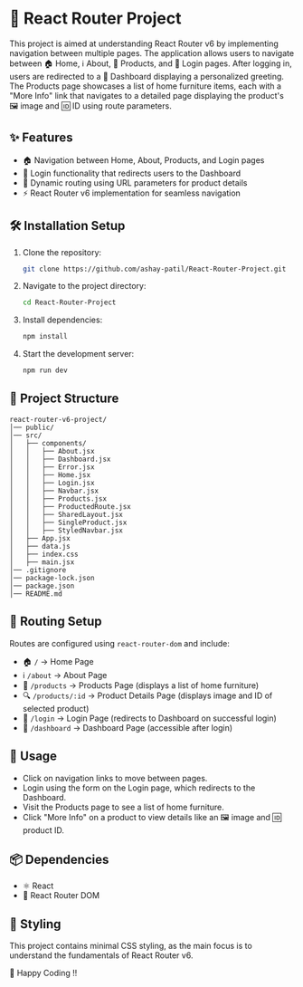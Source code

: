 # 🚀 React Router Project

This project is aimed at understanding React Router v6 by implementing navigation between multiple pages. The application allows users to navigate between 🏠 Home, ℹ️ About, 🛒 Products, and 🔑 Login pages. After logging in, users are redirected to a 📌 Dashboard displaying a personalized greeting. The Products page showcases a list of home furniture items, each with a "More Info" link that navigates to a detailed page displaying the product's 🖼️ image and 🆔 ID using route parameters.

## ✨ Features
- 🏠 Navigation between Home, About, Products, and Login pages
- 🔑 Login functionality that redirects users to the Dashboard
- 🔄 Dynamic routing using URL parameters for product details
- ⚡ React Router v6 implementation for seamless navigation

## 🛠 Installation Setup

1. Clone the repository:
   ```bash
   git clone https://github.com/ashay-patil/React-Router-Project.git
   ```
2. Navigate to the project directory:
   ```bash
   cd React-Router-Project
   ```
3. Install dependencies:
   ```bash
   npm install
   ```
4. Start the development server:
   ```bash
   npm run dev
   ```

## 📁 Project Structure
```
react-router-v6-project/
│── public/
│── src/
│   ├── components/
│   │   ├── About.jsx
│   │   ├── Dashboard.jsx
│   │   ├── Error.jsx
│   │   ├── Home.jsx
│   │   ├── Login.jsx
│   │   ├── Navbar.jsx
│   │   ├── Products.jsx
│   │   ├── ProductedRoute.jsx
│   │   ├── SharedLayout.jsx
│   │   ├── SingleProduct.jsx
│   │   ├── StyledNavbar.jsx
│   ├── App.jsx
│   ├── data.js
│   ├── index.css
│   ├── main.jsx
│── .gitignore
│── package-lock.json
│── package.json
│── README.md
```

## 🔀 Routing Setup
Routes are configured using `react-router-dom` and include:
- 🏠 `/` → Home Page
- ℹ️ `/about` → About Page
- 🛒 `/products` → Products Page (displays a list of home furniture)
- 🔍 `/products/:id` → Product Details Page (displays image and ID of selected product)
- 🔑 `/login` → Login Page (redirects to Dashboard on successful login)
- 📌 `/dashboard` → Dashboard Page (accessible after login)

## 🎯 Usage
- Click on navigation links to move between pages.
- Login using the form on the Login page, which redirects to the Dashboard.
- Visit the Products page to see a list of home furniture.
- Click "More Info" on a product to view details like an 🖼️ image and 🆔 product ID.

## 📦 Dependencies
- ⚛️ React
- 🔀 React Router DOM

## 🎨 Styling
This project contains minimal CSS styling, as the main focus is to understand the fundamentals of React Router v6.

🚀 Happy Coding !!